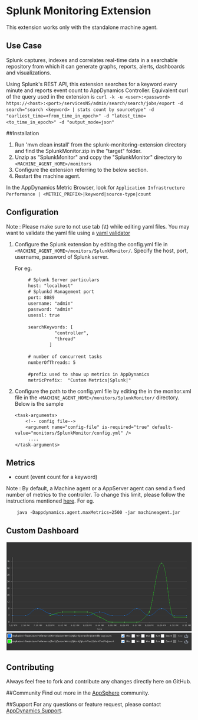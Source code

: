 # Splunk Monitoring Extension

This extension works only with the standalone machine agent.

## Use Case
Splunk captures, indexes and correlates real-time data in a searchable repository from which it can generate graphs, reports, alerts, dashboards and visualizations.

Using Splunk's REST API, this extension searches for a keyword every minute and reports event count to AppDynamics Controller. Equivalent curl of the query used in the extension is `curl -k -u <user>:<password> https://<host>:<port>/servicesNS/admin/search/search/jobs/export -d search="search <keyword> | stats count by sourcetype" -d "earliest_time=<from_time_in_epoch>" -d "latest_time=<to_time_in_epoch>" -d "output_mode=json"`

##Installation
1. Run 'mvn clean install' from the splunk-monitoring-extension directory and find the SplunkMonitor.zip in the "target" folder.
2. Unzip as "SplunkMonitor" and copy the "SplunkMonitor" directory to `<MACHINE_AGENT_HOME>/monitors`
3. Configure the extension referring to the below section.
4. Restart the machine agent.

In the AppDynamics Metric Browser, look for `Application Infrastructure Performance | <METRIC_PREFIX>|keyword|source-type|count`

## Configuration ##
Note : Please make sure to not use tab (\t) while editing yaml files. You may want to validate the yaml file using a [yaml validator](http://yamllint.com/)

1. Configure the Splunk extension by editing the config.yml file in `<MACHINE_AGENT_HOME>/monitors/SplunkMonitor/`. Specify the host, port, username, password of Splunk server.

   For eg.
   ```
        # Splunk Server particulars
		host: "localhost"
		# Splunkd Management port
		port: 8089
		username: "admin"
		password: "admin"
		usessl: true

		searchKeywords: [
                  "controller",
                  "thread"
                ]

		# number of concurrent tasks
		numberOfThreads: 5

		#prefix used to show up metrics in AppDynamics
		metricPrefix:  "Custom Metrics|Splunk|"

   ```

3. Configure the path to the config.yml file by editing the <task-arguments> in the monitor.xml file in the `<MACHINE_AGENT_HOME>/monitors/SplunkMonitor/` directory. Below is the sample

     ```
     <task-arguments>
         <!-- config file-->
         <argument name="config-file" is-required="true" default-value="monitors/SplunkMonitor/config.yml" />
          ....
     </task-arguments>
    ```

## Metrics

* count (event count for a keyword)

Note : By default, a Machine agent or a AppServer agent can send a fixed number of metrics to the controller. To change this limit, please follow the instructions mentioned [here](http://docs.appdynamics.com/display/PRO14S/Metrics+Limits).
For eg.  
```    
    java -Dappdynamics.agent.maxMetrics=2500 -jar machineagent.jar
```

## Custom Dashboard
![](https://github.com/Appdynamics/splunk-monitoring-extension/raw/master/SplunkDashboard.png)

## Contributing
Always feel free to fork and contribute any changes directly here on GitHub.

##Community
Find out more in the [AppSphere]() community.

##Support
For any questions or feature request, please contact [AppDynamics Support](mailto:help@appdynamics.com). 

